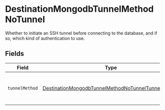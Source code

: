 # DestinationMongodbTunnelMethodNoTunnel

Whether to initiate an SSH tunnel before connecting to the database, and if so, which kind of authentication to use.


## Fields

| Field                                                                                                                           | Type                                                                                                                            | Required                                                                                                                        | Description                                                                                                                     |
| ------------------------------------------------------------------------------------------------------------------------------- | ------------------------------------------------------------------------------------------------------------------------------- | ------------------------------------------------------------------------------------------------------------------------------- | ------------------------------------------------------------------------------------------------------------------------------- |
| `tunnelMethod`                                                                                                                  | [DestinationMongodbTunnelMethodNoTunnelTunnelMethod](../../models/shared/DestinationMongodbTunnelMethodNoTunnelTunnelMethod.md) | :heavy_check_mark:                                                                                                              | No ssh tunnel needed to connect to database                                                                                     |
